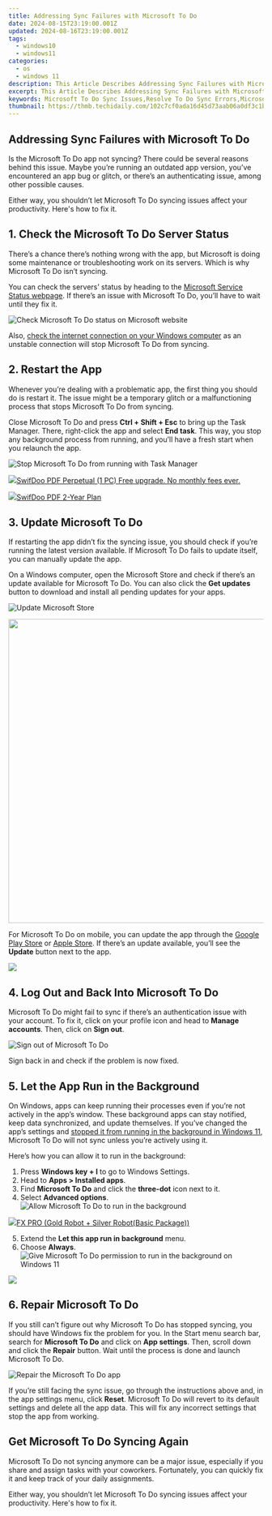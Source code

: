 ```yaml
---
title: Addressing Sync Failures with Microsoft To Do
date: 2024-08-15T23:19:00.001Z
updated: 2024-08-16T23:19:00.001Z
tags:
  - windows10
  - windows11
categories:
  - os
  - windows 11
description: This Article Describes Addressing Sync Failures with Microsoft To Do
excerpt: This Article Describes Addressing Sync Failures with Microsoft To Do
keywords: Microsoft To Do Sync Issues,Resolve To Do Sync Errors,Microsoft To Do Connectivity,Fix To Do Scheduling Failures,Addressing To Do Sync Problems,Troubleshooting To Do Linkage,Enhancing To Do Collaboration
thumbnail: https://thmb.techidaily.com/102c7cf0ada16d45d73aab06a0df3c1b4bd516c1e4675a811bb1bd88b724571c.jpg
---
```


## Addressing Sync Failures with Microsoft To Do

 Is the Microsoft To Do app not syncing? There could be several reasons behind this issue. Maybe you’re running an outdated app version, you’ve encountered an app bug or glitch, or there’s an authenticating issue, among other possible causes.

 Either way, you shouldn’t let Microsoft To Do syncing issues affect your productivity. Here's how to fix it.

## 1\. Check the Microsoft To Do Server Status

 There’s a chance there’s nothing wrong with the app, but Microsoft is doing some maintenance or troubleshooting work on its servers. Which is why Microsoft To Do isn’t syncing.

 You can check the servers’ status by heading to the [Microsoft Service Status webpage](https://admin.microsoft.com/servicestatus). If there’s an issue with Microsoft To Do, you’ll have to wait until they fix it.

![Check Microsoft To Do status on Microsoft website](https://static1.makeuseofimages.com/wordpress/wp-content/uploads/2023/09/microsoft-to-do-status-1.jpg)

 Also, [check the internet connection on your Windows computer](https://www.makeuseof.com/check-stability-internet-connection-windows/) as an unstable connection will stop Microsoft To Do from syncing.

## 2\. Restart the App

 Whenever you’re dealing with a problematic app, the first thing you should do is restart it. The issue might be a temporary glitch or a malfunctioning process that stops Microsoft To Do from syncing.

 Close Microsoft To Do and press **Ctrl + Shift + Esc** to bring up the Task Manager. There, right-click the app and select **End task**. This way, you stop any background process from running, and you’ll have a fresh start when you relaunch the app.

![Stop Microsoft To Do from running with Task Manager](https://static1.makeuseofimages.com/wordpress/wp-content/uploads/2023/09/restart-microsoft-to-do-1.jpg)
<!-- affiliate ads begin -->
<a href="https://purchase.swifdoo.com/order/checkout.php?PRODS=40002162&QTY=1&AFFILIATE=108875&CART=1"><img src="https://secure.avangate.com/images/merchant/8b932759a5a04ddb34bf79e3f9072e4b/products/1_Product%20box%20white-1024x1024.png" border="0">SwifDoo PDF Perpetual (1 PC) Free upgrade. No monthly fees ever. 
</a>
<!-- affiliate ads end -->

<!-- affiliate ads begin -->
<a href="https://purchase.swifdoo.com/order/checkout.php?PRODS=40002580&QTY=1&AFFILIATE=108875&CART=1"><img src="https://secure.avangate.com/images/merchant/8b932759a5a04ddb34bf79e3f9072e4b/products/3_Product%20box%20white-1024x1024.png" border="0">SwifDoo PDF 2-Year Plan</a>
<!-- affiliate ads end -->
## 3\. Update Microsoft To Do

 If restarting the app didn’t fix the syncing issue, you should check if you’re running the latest version available. If Microsoft To Do fails to update itself, you can manually update the app.

 On a Windows computer, open the Microsoft Store and check if there’s an update available for Microsoft To Do. You can also click the **Get updates** button to download and install all pending updates for your apps.

![Update Microsoft Store](https://static1.makeuseofimages.com/wordpress/wp-content/uploads/2023/05/update-microsoft-store-1.jpg)
<!-- affiliate ads begin -->
<a href="https://appsumo.8odi.net/c/5597632/2082532/7443" target="_top" id="2082532"><img src="//a.impactradius-go.com/display-ad/7443-2082532" border="0" alt="" width="1200" height="600"/></a><img height="0" width="0" src="https://appsumo.8odi.net/i/5597632/2082532/7443" style="position:absolute;visibility:hidden;" border="0" />
<!-- affiliate ads end -->

 For Microsoft To Do on mobile, you can update the app through the [Google Play Store](https://www.anrdoezrs.net/links/7251228/type/dlg/sid/UUmuoUeUpU2030136/https://play.google.com/store/apps/details?id=com.microsoft.todos&hl=en&gl=US) or [Apple Store](https://apps.apple.com/us/app/microsoft-to-do/id1212616790). If there’s an update available, you’ll see the **Update** button next to the app.

<!-- affiliate ads begin -->
<a href="https://shop.mondly.com/affiliate.php?ACCOUNT=ATISTUDI&AFFILIATE=108875&PATH=https%3A%2F%2Fwww.mondly.com%3FAFFILIATE%3D108875%26RESOURCE%3D%2BBusiness%2B970x90%2B"><img src="https://secure.avangate.com/images/merchant/69c418c33ec2e1a4267fa9bb77fa1428/business-970x90.gif" border="0"></a>
<!-- affiliate ads end -->
## 4\. Log Out and Back Into Microsoft To Do

 Microsoft To Do might fail to sync if there’s an authentication issue with your account. To fix it, click on your profile icon and head to **Manage accounts**. Then, click on **Sign out**.

![Sign out of Microsoft To Do](https://static1.makeuseofimages.com/wordpress/wp-content/uploads/2023/09/sign-out-to-do-1.jpg)

 Sign back in and check if the problem is now fixed.

## 5\. Let the App Run in the Background

 On Windows, apps can keep running their processes even if you’re not actively in the app’s window. These background apps can stay notified, keep data synchronized, and update themselves. If you’ve changed the app’s settings and [stopped it from running in the background in Windows 11](https://www.makeuseof.com/windows-11-disable-background-apps/), Microsoft To Do will not sync unless you’re actively using it.

 Here’s how you can allow it to run in the background:

1. Press **Windows key + I** to go to Windows Settings.
2. Head to **Apps > Installed apps**.
3. Find **Microsoft To Do** and click the **three-dot** icon next to it.
4. Select **Advanced options**.  
![Allow Microsoft To Do to run in the background](https://static1.makeuseofimages.com/wordpress/wp-content/uploads/2023/09/to-do-background-1.jpg)
<!-- affiliate ads begin -->
<a href="https://secure.2checkout.com/order/checkout.php?PRODS=40085955&QTY=1&AFFILIATE=108875&CART=1"><img src="https://secure.avangate.com/images/merchant/f702defbc67edb455949f46babab0c18/products/2_logo9.png" border="0">FX PRO (Gold Robot + Silver Robot(Basic Package))</a>
<!-- affiliate ads end -->
5. Extend the **Let this app run in background** menu.
6. Choose **Always**.  
![Give Microsoft To Do permission to run in the background on Windows 11](https://static1.makeuseofimages.com/wordpress/wp-content/uploads/2023/09/to-do-permissions-1.jpg)
<!-- affiliate ads begin -->
<a href="https://secure.2checkout.com/order/checkout.php?PRODS=35038891&QTY=1&AFFILIATE=108875&CART=1"><img src="https://www.dupinout.com/wp-content/uploads/2021/12/DupInOut-New-Duplicate-Scan-Tab.png" border="0"></a>
<!-- affiliate ads end -->

## 6\. Repair Microsoft To Do

 If you still can’t figure out why Microsoft To Do has stopped syncing, you should have Windows fix the problem for you. In the Start menu search bar, search for **Microsoft To Do** and click on **App settings**. Then, scroll down and click the **Repair** button. Wait until the process is done and launch Microsoft To Do.

![Repair the Microsoft To Do app](https://static1.makeuseofimages.com/wordpress/wp-content/uploads/2023/09/repair-to-do-1.jpg)

 If you’re still facing the sync issue, go through the instructions above and, in the app settings menu, click **Reset**. Microsoft To Do will revert to its default settings and delete all the app data. This will fix any incorrect settings that stop the app from working.

## Get Microsoft To Do Syncing Again

 Microsoft To Do not syncing anymore can be a major issue, especially if you share and assign tasks with your coworkers. Fortunately, you can quickly fix it and keep track of your daily assignments.

 Either way, you shouldn’t let Microsoft To Do syncing issues affect your productivity. Here's how to fix it.



<ins class="adsbygoogle"
      style="display:block"
      data-ad-client="ca-pub-7571918770474297"
      data-ad-slot="8358498916"
      data-ad-format="auto"
      data-full-width-responsive="true"></ins>



